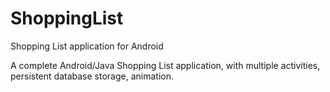 # ShoppingList
Shopping List application for Android

A complete Android/Java Shopping List application, with multiple activities, persistent database storage, animation.
